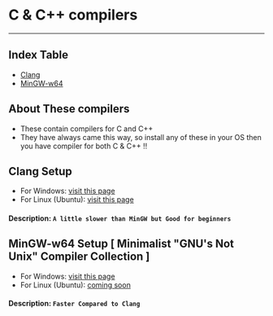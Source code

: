 # C & C++ compilers
---

## Index Table
- [ Clang ](#clang-setup)
- [ MinGW-w64 ](#mingw-w64-setup)

## About These compilers
- These contain compilers for C and C++
- They have always came this way, so install any of these in your OS then you have compiler for both C & C++ !!

## Clang Setup
  * For Windows: [visit this page](files/clangWindows.md)
  * For Linux (Ubuntu): [visit this page](files/clangLinux.md)
#### Description: `A little slower than MinGW but Good for beginners`

## MinGW-w64 Setup [ Minimalist "GNU's Not Unix" Compiler Collection ]
  * For Windows: [ visit this page ](files/mingw_w64.md)
  * For Linux (Ubuntu): [coming soon]([srp/PAGE4.md](https://github.com/Miraj13123/extras/blob/main/files/clangLinux.md))
#### Description: `Faster Compared to Clang`
